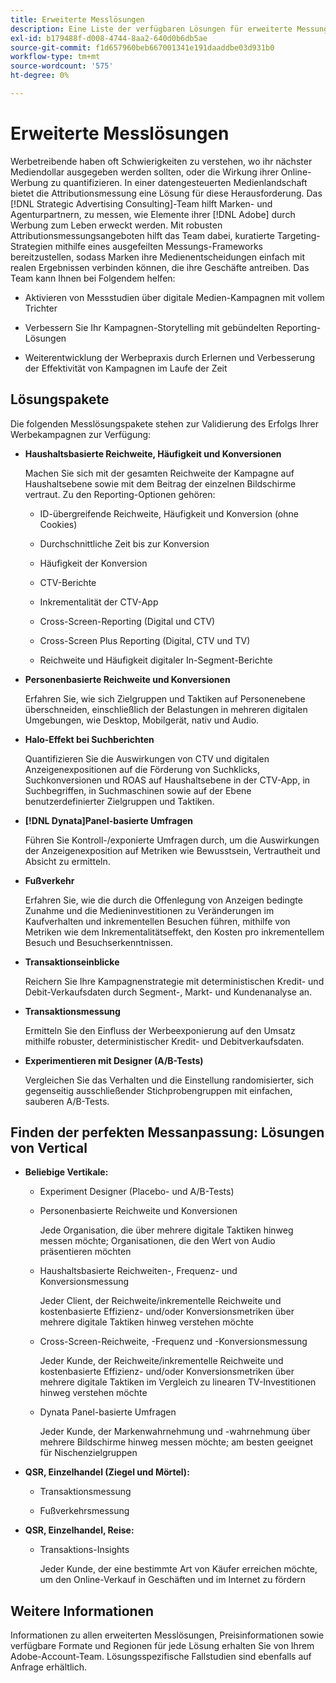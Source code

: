 ```yaml
---
title: Erweiterte Messlösungen
description: Eine Liste der verfügbaren Lösungen für erweiterte Messungen anzeigen.
exl-id: b179488f-d008-4744-8aa2-640d0b6db5ae
source-git-commit: f1d657960beb667001341e191daaddbe03d931b0
workflow-type: tm+mt
source-wordcount: '575'
ht-degree: 0%

---
```


# Erweiterte Messlösungen

Werbetreibende haben oft Schwierigkeiten zu verstehen, wo ihr nächster Mediendollar ausgegeben werden sollten, oder die Wirkung ihrer Online-Werbung zu quantifizieren. In einer datengesteuerten Medienlandschaft bietet die Attributionsmessung eine Lösung für diese Herausforderung. Das [!DNL Strategic Advertising Consulting]-Team hilft Marken- und Agenturpartnern, zu messen, wie Elemente ihrer [!DNL Adobe] durch Werbung zum Leben erweckt werden. Mit robusten Attributionsmessungsangeboten hilft das Team dabei, kuratierte Targeting-Strategien mithilfe eines ausgefeilten Messungs-Frameworks bereitzustellen, sodass Marken ihre Medienentscheidungen einfach mit realen Ergebnissen verbinden können, die ihre Geschäfte antreiben. Das Team kann Ihnen bei Folgendem helfen:

* Aktivieren von Messstudien über digitale Medien-Kampagnen mit vollem Trichter

* Verbessern Sie Ihr Kampagnen-Storytelling mit gebündelten Reporting-Lösungen

* Weiterentwicklung der Werbepraxis durch Erlernen und Verbesserung der Effektivität von Kampagnen im Laufe der Zeit

## Lösungspakete

Die folgenden Messlösungspakete stehen zur Validierung des Erfolgs Ihrer Werbekampagnen zur Verfügung:

* **Haushaltsbasierte Reichweite, Häufigkeit und Konversionen**

  Machen Sie sich mit der gesamten Reichweite der Kampagne auf Haushaltsebene sowie mit dem Beitrag der einzelnen Bildschirme vertraut. Zu den Reporting-Optionen gehören:

   * ID-übergreifende Reichweite, Häufigkeit und Konversion (ohne Cookies)

     <!-- Hide for now * Quantify unique/incremental reach, overlap, and conversions at a household level by cookieless ID type (RampID, ID5) across multiple environments, including connected TV (CTV) and digital (desktop, mobile, native, and audio). -->

     <!-- Hide for now * Prove the effectiveness of testing cookieless IDs in finding incremental reach relative to cookie-based segments. -->

   * Durchschnittliche Zeit bis zur Konversion

   * Häufigkeit der Konversion

   * CTV-Berichte

   * Inkrementalität der CTV-App

   * Cross-Screen-Reporting (Digital und CTV)

   * Cross-Screen Plus Reporting (Digital, CTV und TV)

   * Reichweite und Häufigkeit digitaler In-Segment-Berichte

* **Personenbasierte Reichweite und Konversionen**

  Erfahren Sie, wie sich Zielgruppen und Taktiken auf Personenebene überschneiden, einschließlich der Belastungen in mehreren digitalen Umgebungen, wie Desktop, Mobilgerät, nativ und Audio.

  <!-- Hide for now * **Cross-ID People-Based Reach**

      Quantify the unique reach and overlap between cookies and RampIDs, as well as the cost per metric by ID type. Prove the effectiveness of testing RampIDs in finding incremental reach relative to cookie-based segments across multiple digital environments, such as desktop, mobile, native, and audio. -->

* **Halo-Effekt bei Suchberichten**

  Quantifizieren Sie die Auswirkungen von CTV und digitalen Anzeigenexpositionen auf die Förderung von Suchklicks, Suchkonversionen und ROAS auf Haushaltsebene in der CTV-App, in Suchbegriffen, in Suchmaschinen sowie auf der Ebene benutzerdefinierter Zielgruppen und Taktiken.


* **[!DNL Dynata]Panel-basierte Umfragen**

  Führen Sie Kontroll-/exponierte Umfragen durch, um die Auswirkungen der Anzeigenexposition auf Metriken wie Bewusstsein, Vertrautheit und Absicht zu ermitteln.

* **Fußverkehr**

  Erfahren Sie, wie die durch die Offenlegung von Anzeigen bedingte Zunahme und die Medieninvestitionen zu Veränderungen im Kaufverhalten und inkrementellen Besuchen führen, mithilfe von Metriken wie dem Inkrementalitätseffekt, den Kosten pro inkrementellem Besuch und Besuchserkenntnissen.

* **Transaktionseinblicke**

  Reichern Sie Ihre Kampagnenstrategie mit deterministischen Kredit- und Debit-Verkaufsdaten durch Segment-, Markt- und Kundenanalyse an.

* **Transaktionsmessung**

  Ermitteln Sie den Einfluss der Werbeexponierung auf den Umsatz mithilfe robuster, deterministischer Kredit- und Debitverkaufsdaten.

* **Experimentieren mit Designer (A/B-Tests)**

  Vergleichen Sie das Verhalten und die Einstellung randomisierter, sich gegenseitig ausschließender Stichprobengruppen mit einfachen, sauberen A/B-Tests.

## Finden der perfekten Messanpassung: Lösungen von Vertical

* **Beliebige Vertikale:**

   * Experiment Designer (Placebo- und A/B-Tests)

   * Personenbasierte Reichweite und Konversionen

     Jede Organisation, die über mehrere digitale Taktiken hinweg messen möchte; Organisationen, die den Wert von Audio präsentieren möchten

   * Haushaltsbasierte Reichweiten-, Frequenz- und Konversionsmessung

     Jeder Client, der Reichweite/inkrementelle Reichweite und kostenbasierte Effizienz- und/oder Konversionsmetriken über mehrere digitale Taktiken hinweg verstehen möchte

   * Cross-Screen-Reichweite, -Frequenz und -Konversionsmessung

     Jeder Kunde, der Reichweite/inkrementelle Reichweite und kostenbasierte Effizienz- und/oder Konversionsmetriken über mehrere digitale Taktiken im Vergleich zu linearen TV-Investitionen hinweg verstehen möchte

   * Dynata Panel-basierte Umfragen

     Jeder Kunde, der Markenwahrnehmung und -wahrnehmung über mehrere Bildschirme hinweg messen möchte; am besten geeignet für Nischenzielgruppen

* **QSR, Einzelhandel (Ziegel und Mörtel):**

   * Transaktionsmessung

   * Fußverkehrsmessung

* **QSR, Einzelhandel, Reise:**

   * Transaktions-Insights

     Jeder Kunde, der eine bestimmte Art von Käufer erreichen möchte, um den Online-Verkauf in Geschäften und im Internet zu fördern

## Weitere Informationen

Informationen zu allen erweiterten Messlösungen, Preisinformationen sowie verfügbare Formate und Regionen für jede Lösung erhalten Sie von Ihrem Adobe-Account-Team. Lösungsspezifische Fallstudien sind ebenfalls auf Anfrage erhältlich.

